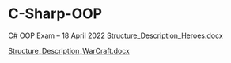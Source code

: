 # C-Sharp-OOP
C# OOP Exam – 18 April 2022
[Structure_Description_Heroes.docx](https://github.com/VasilLozev/C-Sharp-OOP/files/9079622/Structure_Description_Heroes.docx)

[Structure_Description_WarCraft.docx](https://github.com/VasilLozev/C-Sharp-OOP/files/9079624/Structure_Description_WarCraft.docx)
